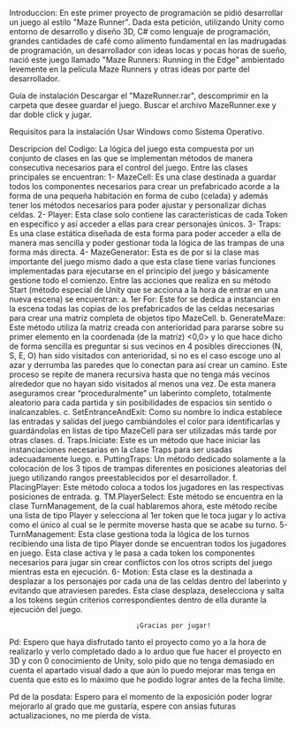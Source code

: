 Introduccion:
 En este primer proyecto de programación se pidió desarrollar un juego al estilo "Maze Runner". Dada esta petición, utilizando Unity como entorno de desarrollo y diseño 3D, C# como lenguaje de programación, grandes cantidades de café como alimento fundamental en las madrugadas de programación, un desarrollador con ideas locas y pocas horas de sueño, nació este juego llamado "Maze Runners: Running in the Edge" ambientado levemente en la película Maze Runners y otras ideas por parte del desarrollador.

Guía de instalación 
 Descargar el "MazeRunner.rar", descomprimir en la carpeta que desee guardar el juego. Buscar el archivo MazeRunner.exe y dar doble click y jugar. 

Requisitos para la instalación
 Usar Windows como Sistema Operativo.

Descripcion del Codigo:
 La lógica del juego esta compuesta por un conjunto de clases en las que se implementan métodos de manera consecutiva necesarios para el control del  juego.
 Entre las clases principales se encuentran:
    1-	MazeCell:
         Es una clase destinada a guardar todos los componentes necesarios para crear un prefabricado acorde a la forma de una pequeña habitación en forma de cubo (celada) y además tener los métodos necesarios para poder ajustar y personalizar dichas celdas.
    2-	Player:
     Esta clase solo contiene las características de cada Token en específico y así acceder a ellas para crear personajes únicos.
    3-	Traps:
         Es una clase estática diseñada de esta forma para poder acceder a ella de manera mas sencilla y poder gestionar toda la lógica de las trampas de una forma más directa.
    4-	MazeGenerator:
         Esta es de por si la clase mas importante del juego mismo dado a que esta clase tiene varias funciones implementadas para ejecutarse en el principio del juego y básicamente gestione todo el comienzo. Entre las acciones que realiza en su método Start (método especial de Unity que se acciona a la hora de entrar en una nueva escena) se encuentran:
        a.	1er For:
             Este for se dedica a instanciar en la escena todas las copias de los prefabricados de las celdas necesarias para crear una matriz completa de objetos tipo MazeCell.
        b.	GenerateMaze:
             Este método utiliza la matriz creada con anterioridad para pararse sobre su primer elemento en la coordenada (de la matriz) <0,0> y lo que hace dicho de forma sencilla es preguntar si sus vecinos en 4 posibles direcciones (N, S, E, O) han sido visitados con anterioridad, si no es el caso escoge uno al azar y derrumba las paredes que lo conectan para así crear un camino. Este proceso se repite de manera recursiva hasta que no tenga más vecinos alrededor que no hayan sido visitados al menos una vez. De esta manera aseguramos crear “proceduralmente” un laberinto completo, totalmente aleatorio para cada partida y sin posibilidades de espacios sin sentido o inalcanzables.
        c.	SetEntranceAndExit:
             Como su nombre lo indica establece las entradas y salidas del juego cambiándoles el color para identificarlas y guardándolas en listas de tipo MazeCell para ser utilizadas más tarde por otras clases.
        d.	Traps.Iniciate:
             Este es un método que hace iniciar las instanciaciones necesarias en la clase Traps para ser usadas adecuadamente luego.
        e.	PuttingTraps:
             Un método dedicado solamente a la colocación de los 3 tipos de trampas diferentes en posiciones aleatorias del juego utilizando rangos preestablecidos por el desarrollador.
        f.	PlacingPlayer:
             Este método coloca a todos los jugadores en las respectivas posiciones de entrada.
        g.	TM.PlayerSelect:
             Este método se encuentra en la clase TurnManagement, de la cual hablaremos ahora, este método recibe una lista de tipo Player y selecciona al 1er token que le toca jugar y lo activa como el único al cual se le permite moverse hasta que se acabe su turno.
    5-	TurnManagement:
         Esta clase gestiona toda la lógica de los turnos recibiendo una lista de tipo Player donde se encuentran todos los jugadores en juego. Esta clase activa y le pasa a cada token los componentes necesarios para jugar sin crear conflictos con los otros scripts del juego mientras esta en ejecución. 
    6-	Motion:
         Esta clase es la destinada a desplazar a los personajes por cada una de las celdas dentro del laberinto y evitando que atraviesen paredes. Esta clase desplaza, deselecciona y salta a los tokens según criterios correspondientes dentro de ella durante la ejecución del juego. 

                                    
                                    ¡Gracias por jugar!


Pd: Espero que haya disfrutado tanto el proyecto como yo a la hora de realizarlo y verlo completado dado a lo arduo que fue hacer el proyecto en 3D y con 0 conocimiento de Unity, solo pido que no tenga demasiado en cuenta el apartado visual dado a que aún lo puedo mejorar mas tenga en cuenta que esto es lo máximo que he podido lograr antes de la fecha límite.

Pd de la posdata: Espero para el momento de la exposición poder lograr mejorarlo al grado que me gustaría, espere con ansias futuras actualizaciones, no me pierda de vista.
